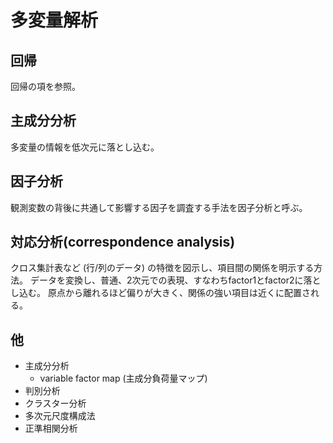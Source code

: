 # 多変量解析

## 回帰

回帰の項を参照。

## 主成分分析

多変量の情報を低次元に落とし込む。

## 因子分析

観測変数の背後に共通して影響する因子を調査する手法を因子分析と呼ぶ。


## 対応分析(correspondence analysis)

クロス集計表など (行/列のデータ) の特徴を図示し、項目間の関係を明示する方法。
データを変換し、普通、2次元での表現、すなわちfactor1とfactor2に落とし込む。
原点から離れるほど偏りが大きく、関係の強い項目は近くに配置される。

## 他

- 主成分分析
  - variable factor map (主成分負荷量マップ)
- 判別分析
- クラスター分析
- 多次元尺度構成法
- 正準相関分析
